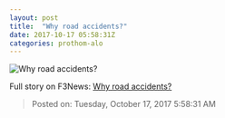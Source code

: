```yaml
---
layout: post
title:  "Why road accidents?"
date: 2017-10-17 05:58:31Z
categories: prothom-alo
---
```


![Why road accidents?](http://en.prothom-alo.com/contents/cache/images/1200x630x1/uploads/media/2017/10/17/0aec54288807c20bf13b9561ee5e5edc-2.jpg?jadewits_media_id=152403)




Full story on F3News: [Why road accidents?](http://www.f3nws.com/n/4uWfcB)

> Posted on: Tuesday, October 17, 2017 5:58:31 AM
